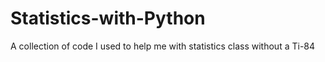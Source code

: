# Statistics-with-Python
A collection of code I used to help me with statistics class without a Ti-84
